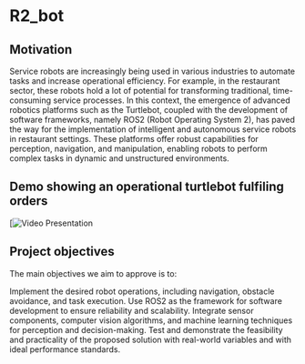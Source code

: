 # R2_bot

## Motivation
Service robots are increasingly being used in various industries to automate tasks and increase operational efficiency. For example, in the restaurant sector, these robots hold a lot of potential for transforming traditional, time-consuming service processes.
In this context, the emergence of advanced robotics platforms such as the Turtlebot, coupled with the development of software frameworks, namely ROS2 (Robot Operating System 2), has paved the way for the implementation of intelligent and autonomous service robots in restaurant settings. These platforms offer robust capabilities for perception, navigation, and manipulation, enabling robots to perform complex tasks in dynamic and unstructured environments.

## Demo showing an operational turtlebot fulfiling orders
[![Video Presentation](https://drive.google.com/file/d/12tHoJDJxt9spCBk_9kUr4bh-te48sJua/view?resourcekey)

## Project objectives
The main objectives we aim to approve is to:

Implement the desired robot operations, including navigation, obstacle avoidance, and task execution.
Use ROS2 as the framework for software development to ensure reliability and scalability.
Integrate sensor components, computer vision algorithms, and machine learning techniques for perception and decision-making.
Test and demonstrate the feasibility and practicality of the proposed solution with real-world variables  and with ideal performance standards.

